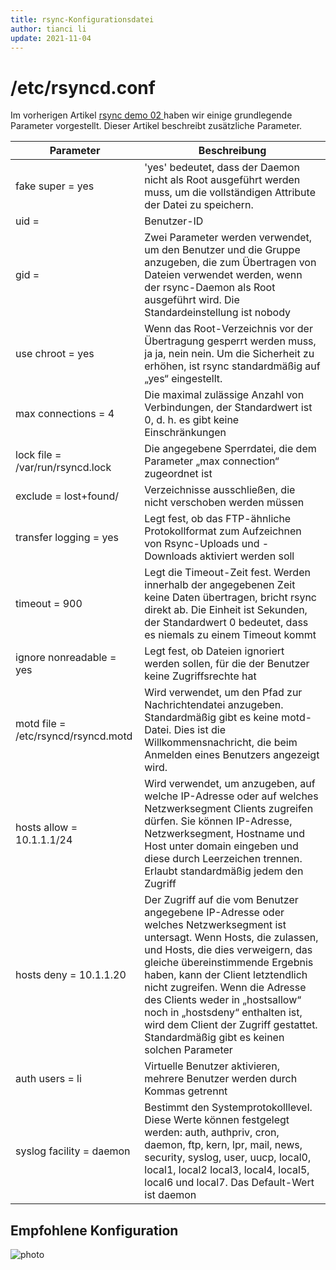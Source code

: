 ```yaml
---
title: rsync-Konfigurationsdatei
author: tianci li
update: 2021-11-04
---
```


# /etc/rsyncd.conf

Im vorherigen Artikel [ rsync demo 02 ](03_rsync_demo02.md) haben wir einige grundlegende Parameter vorgestellt. Dieser Artikel beschreibt zusätzliche Parameter.

| Parameter                           | Beschreibung                                                                                                                                                                                                                                                                                                                                                                                                                        |
| ----------------------------------- | ----------------------------------------------------------------------------------------------------------------------------------------------------------------------------------------------------------------------------------------------------------------------------------------------------------------------------------------------------------------------------------------------------------------------------------- |
| fake super = yes                    | 'yes' bedeutet, dass der Daemon nicht als Root ausgeführt werden muss, um die vollständigen Attribute der Datei zu speichern.                                                                                                                                                                                                                                                                                                       |
| uid =                               | Benutzer-ID                                                                                                                                                                                                                                                                                                                                                                                                                         |
| gid =                               | Zwei Parameter werden verwendet, um den Benutzer und die Gruppe anzugeben, die zum Übertragen von Dateien verwendet werden, wenn der rsync-Daemon als Root ausgeführt wird. Die Standardeinstellung ist nobody                                                                                                                                                                                                                      |
| use chroot = yes                    | Wenn das Root-Verzeichnis vor der Übertragung gesperrt werden muss, ja ja, nein nein. Um die Sicherheit zu erhöhen, ist rsync standardmäßig auf „yes“ eingestellt.                                                                                                                                                                                                                                                                  |
| max connections = 4                 | Die maximal zulässige Anzahl von Verbindungen, der Standardwert ist 0, d. h. es gibt keine Einschränkungen                                                                                                                                                                                                                                                                                                                          |
| lock file = /var/run/rsyncd.lock    | Die angegebene Sperrdatei, die dem Parameter „max connection“ zugeordnet ist                                                                                                                                                                                                                                                                                                                                                        |
| exclude = lost+found/               | Verzeichnisse ausschließen, die nicht verschoben werden müssen                                                                                                                                                                                                                                                                                                                                                                      |
| transfer logging = yes              | Legt fest, ob das FTP-ähnliche Protokollformat zum Aufzeichnen von Rsync-Uploads und -Downloads aktiviert werden soll                                                                                                                                                                                                                                                                                                               |
| timeout = 900                       | Legt die Timeout-Zeit fest. Werden innerhalb der angegebenen Zeit keine Daten übertragen, bricht rsync direkt ab. Die Einheit ist Sekunden, der Standardwert 0 bedeutet, dass es niemals zu einem Timeout kommt                                                                                                                                                                                                                     |
| ignore nonreadable = yes            | Legt fest, ob Dateien ignoriert werden sollen, für die der Benutzer keine Zugriffsrechte hat                                                                                                                                                                                                                                                                                                                                        |
| motd file = /etc/rsyncd/rsyncd.motd | Wird verwendet, um den Pfad zur Nachrichtendatei anzugeben. Standardmäßig gibt es keine motd-Datei. Dies ist die Willkommensnachricht, die beim Anmelden eines Benutzers angezeigt wird.                                                                                                                                                                                                                                            |
| hosts allow = 10.1.1.1/24           | Wird verwendet, um anzugeben, auf welche IP-Adresse oder auf welches Netzwerksegment Clients zugreifen dürfen. Sie können IP-Adresse, Netzwerksegment, Hostname und Host unter domain eingeben und diese durch Leerzeichen trennen. Erlaubt standardmäßig jedem den Zugriff                                                                                                                                                         |
| hosts deny = 10.1.1.20              | Der Zugriff auf die vom Benutzer angegebene IP-Adresse oder welches Netzwerksegment ist untersagt. Wenn Hosts, die zulassen, und Hosts, die dies verweigern, das gleiche übereinstimmende Ergebnis haben, kann der Client letztendlich nicht zugreifen. Wenn die Adresse des Clients weder in „hostsallow“ noch in „hostsdeny“ enthalten ist, wird dem Client der Zugriff gestattet. Standardmäßig gibt es keinen solchen Parameter |
| auth users = li                     | Virtuelle Benutzer aktivieren, mehrere Benutzer werden durch Kommas getrennt                                                                                                                                                                                                                                                                                                                                                        |
| syslog facility = daemon            | Bestimmt den Systemprotokolllevel. Diese Werte können festgelegt werden: auth, authpriv, cron, daemon, ftp, kern, lpr, mail, news, security, syslog, user, uucp, local0, local1, local2 local3, local4, local5, local6 und local7. Das Default-Wert ist daemon                                                                                                                                                                      |

## Empfohlene Konfiguration

![ photo ](images/rsync_config.jpg)
